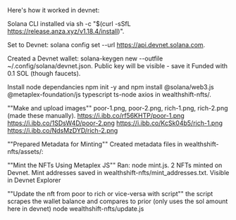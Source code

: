 Here's how it worked in devnet: 

Solana CLI installed via sh -c "$(curl -sSfL https://release.anza.xyz/v1.18.4/install)".

Set to Devnet: solana config set --url https://api.devnet.solana.com.

Created a Devnet wallet:
solana-keygen new --outfile ~/.config/solana/devnet.json.
Public key will be visible - save it 
Funded with 0.1 SOL (though faucets).

Install node dependancies
npm init -y and npm install @solana/web3.js @metaplex-foundation/js typescript ts-node axios in wealthshift-nfts/.

""Make and upload images""
poor-1.png, poor-2.png, rich-1.png, rich-2.png (made these manually).
https://i.ibb.co/rf56KHTP/poor-1.png
https://i.ibb.co/1SDsW4D/poor-2.png
https://i.ibb.co/KcSk04b5/rich-1.png
https://i.ibb.co/NdsMzDYD/rich-2.png

""Prepared Metadata for Minting""
Created metadata files in wealthshift-nfts/assets/:

""Mint the NFTs Using Metaplex JS""
Ran:
node mint.js.
2 NFTs minted on Devnet.
Mint addresses saved in wealthshift-nfts/mint_addresses.txt.
Visible in Devnet Explorer

""Update the nft from poor to rich or vice-versa with script""
the script scrapes the wallet balance and compares to prior (only uses the sol amount here in devnet)
node wealthshift-nfts/update.js



